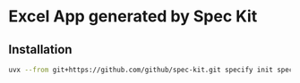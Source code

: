 # Excel App generated by Spec Kit

## Installation

```sh
uvx --from git+https://github.com/github/spec-kit.git specify init spec-driven-excel-app
```


